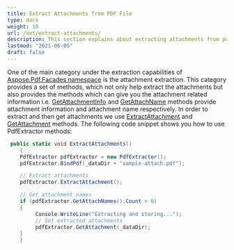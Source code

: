 ```yaml
---
title: Extract Attachments from PDF File
type: docs
weight: 10
url: /net/extract-attachments/
description: This section explains about extracting attachments from pdf with PdfExtractor class.
lastmod: "2021-06-05"
draft: false
---
```


One of the main category under the extraction capabilities of [Aspose.Pdf.Facades namespace](https://apireference.aspose.com/pdf/net/aspose.pdf.facades) is the attachment extraction. This category provides a set of methods, which not only help extract the attachments but also provides the methods which can give you the attachment related information i.e. [GetAttachmentInfo](http://www.aspose.com/api/net/pdf/aspose.pdf.facades/pdfextractor/methods/getattachmentinfo) and [GetAttachName](http://www.aspose.com/api/net/pdf/aspose.pdf.facades/pdfextractor/methods/getattachnames) methods provide attachment information and attachment name respectively. In order to extract and then get attachments we use [ExtractAttachment](https://apireference.aspose.com/pdf/net/aspose.pdf.facades/pdfextractor/methods/extractattachment) and [GetAttachment](https://apireference.aspose.com/pdf/net/aspose.pdf.facades/pdfextractor/methods/getattachment) methods. The following code snippet shows you how to use PdfExtractor methods:

```csharp
 public static void ExtractAttachments()
    {
    PdfExtractor pdfExtractor = new PdfExtractor();
    pdfExtractor.BindPdf(_dataDir + "sample-attach.pdf");

    // Extract attachments
    pdfExtractor.ExtractAttachment();

    // Get attachment names
    if (pdfExtractor.GetAttachNames().Count > 0)
    {
         Console.WriteLine("Extracting and storing...");
         // Get extracted attachments
         pdfExtractor.GetAttachment(_dataDir);
    }
    }
```
